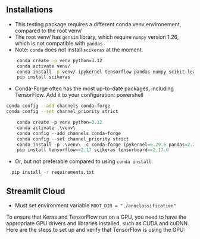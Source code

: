 ## Installations

- This testing package requires a different conda venv environement, compared to the root venv/
- The root venv/ has `gensim` library, which require `numpy` version 1.26, which is not compatible with `pandas`
- Note: `conda` does not install `scikeras` at the moment.

```zsh
    conda create -p venv python=3.12
    conda activate venv/
    conda install -p venv/ ipykernel tensorflow pandas numpy scikit-learn tensorboard matplotlib streamlit
    pip install scikeras
```

- Conda-Forge often has the most up-to-date packages, including TensorFlow. Add it to your configuration:
  powershell

```bash
conda config --add channels conda-forge
conda config --set channel_priority strict
```

```powershell
    conda create -p venv python=3.12
    conda activate .\venv\
    conda config --add channels conda-forge
    conda config --set channel_priority strict
    conda install -p .\venv\ -c conda-forge ipykernel=6.29.5 pandas=2.2.3 numpy=1.26.4 scikit-learn=1.5.1 matplotlib=3.9.2 streamlit==1.40.1
    pip install tensorflow==2.17 scikeras tensorboard==2.17.0
```

- Or, but not preferable compared to using `conda install`:

```zsh
  pip install -r requirements.txt
```

## Streamlit Cloud

- Must set environment variable `ROOT_DIR = "./annclassification"`

To ensure that Keras and TensorFlow run on a GPU, you need to have the appropriate GPU drivers and libraries installed, such as CUDA and cuDNN. Here are the steps to set up and verify that TensorFlow is using the GPU:
